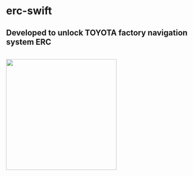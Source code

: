 # erc-swift

## Developed to unlock TOYOTA factory navigation system ERC
<br>
<img src="https://github.com/Takashi-Kamata/erc-swift/blob/master/erc.jpeg" width="300">

